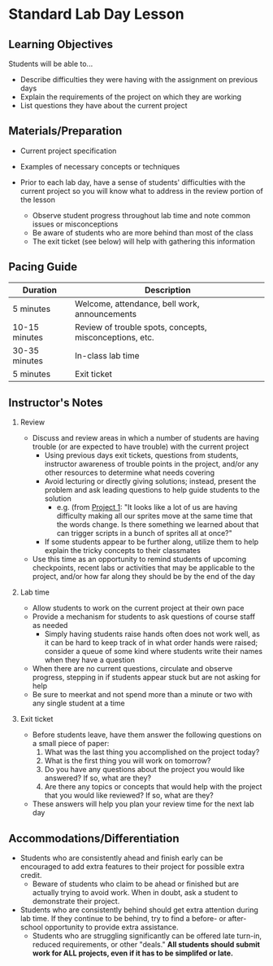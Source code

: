 # Standard Lab Day Lesson

## Learning Objectives

Students will be able to...

-   Describe difficulties they were having with the assignment on previous days
-   Explain the requirements of the project on which they are working
-   List questions they have about the current project

## Materials/Preparation

-   Current project specification
-   Examples of necessary concepts or techniques

-   Prior to each lab day, have a sense of students' difficulties with the current project so you will know what to address in the review portion of the lesson
    -   Observe student progress throughout lab time and note common issues or misconceptions
    -   Be aware of students who are more behind than most of the class
    -   The exit ticket (see below) will help with gathering this information

## Pacing Guide

| Duration      | Description                                             |
| ------------- | ------------------------------------------------------- |
| 5 minutes     | Welcome, attendance, bell work, announcements           |
| 10-15 minutes | Review of trouble spots, concepts, misconceptions, etc. |
| 30-35 minutes | In-class lab time                                       |
| 5 minutes     | Exit ticket                                             |

## Instructor's Notes

1.  Review

    -   Discuss and review areas in which a number of students are having trouble (or are expected to have trouble) with the current project
        -   Using previous days exit tickets, questions from students, instructor awareness of trouble points in the project, and/or any other resources to determine what needs covering
        -   Avoid lecturing or directly giving solutions; instead, present the problem and ask leading questions to help guide students to the solution
            -   e.g. (from [Project 1](unit_1/project_1.md): "It looks like a lot of us are having difficulty making all our sprites move at the same time that the words change.  Is there something we learned about that can trigger scripts in a bunch of sprites all at once?"
        -   If some students appear to be further along, utilize them to help explain the tricky concepts to their classmates
    -   Use this time as an opportunity to remind students of upcoming checkpoints, recent labs or activities that may be applicable to the project, and/or how far along they should be by the end of the day

2.  Lab time

    -   Allow students to work on the current project at their own pace
    -   Provide a mechanism for students to ask questions of course staff as needed
        -   Simply having students raise hands often does not work well, as it can be hard to keep track of in what order hands were raised; consider a queue of some kind where students write their names when they have a question
    -   When there are no current questions, circulate and observe progress, stepping in if students appear stuck but are not asking for help
    -   Be sure to meerkat and not spend more than a minute or two with any single student at a time

3.  Exit ticket
    -   Before students leave, have them answer the following questions on a small piece of paper:
        1.  What was the last thing you accomplished on the project today?
        2.  What is the first thing you will work on tomorrow?
        3.  Do you have any questions about the project you would like answered? If so, what are they?
        4.  Are there any topics or concepts that would help with the project that you would like reviewed? If so, what are they?
    -   These answers will help you plan your review time for the next lab day

## Accommodations/Differentiation

-   Students who are consistently ahead and finish early can be encouraged to add extra features to their project for possible extra credit.
    -   Beware of students who claim to be ahead or finished but are actually trying to avoid work.  When in doubt, ask a student to demonstrate their project.
-   Students who are consistently behind should get extra attention during lab time.  If they continue to be behind, try to find a before- or after-school opportunity to provide extra assistance.
    -   Students who are struggling significantly can be offered late turn-in, reduced requirements, or other "deals."  **All students should submit work for ALL projects, even if it has to be simplifed or late.**
